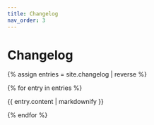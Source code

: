 ```yaml
---
title: Changelog
nav_order: 3
---
```


# Changelog

{% assign entries = site.changelog | reverse %}

{% for entry in entries %}
  <p>{{ entry.content | markdownify }}</p>
{% endfor %}
